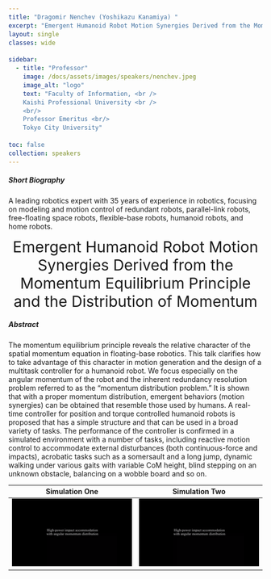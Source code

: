 ```yaml
---
title: "Dragomir Nenchev (Yoshikazu Kanamiya) "
excerpt: "Emergent Humanoid Robot Motion Synergies Derived from the Momentum Equilibrium Principle and the Distribution of Momentum"
layout: single 
classes: wide

sidebar:
  - title: "Professor"
    image: /docs/assets/images/speakers/nenchev.jpeg 
    image_alt: "logo"
    text: "Faculty of Information, <br /> 
    Kaishi Professional University <br />     
    <br/>
    Professor Emeritus <br/> 
    Tokyo City University"

toc: false 
collection: speakers
---
```

##### Short Biography 

A leading robotics expert with 35 years of experience in robotics, focusing on modeling and motion control of redundant robots, parallel-link robots, free-floating space robots, flexible-base robots, humanoid robots, and home robots.


<center style="font-size:30px">
Emergent Humanoid Robot Motion Synergies Derived from the Momentum Equilibrium Principle and the Distribution of Momentum
</center>

##### Abstract

The momentum equilibrium principle reveals the relative character of the spatial momentum equation in floating-base robotics. This talk clarifies how to take advantage of this character in motion generation and the design of a multitask controller for a humanoid robot. We focus especially on the angular momentum of the robot and the inherent redundancy resolution problem referred to as the “momentum distribution problem.” It is shown that with a proper momentum distribution, emergent behaviors (motion synergies) can be obtained that resemble those used by humans. A real-time controller for position and torque controlled humanoid robots is proposed that has a simple structure and that can be used in a broad variety of tasks. The performance of the controller is confirmed in a simulated environment with a number of tasks, including reactive motion control to accommodate external disturbances (both continuous-force and impacts), acrobatic tasks such as a somersault and a long jump, dynamic walking under various gaits with variable CoM height, blind stepping on an unknown obstacle, balancing on a wobble board and so on.

 
| Simulation One |  Simulation Two|
:-------------------------:|:-------------------------:
[![Batting-flying-object](/docs/assets/videos/coverDynamicMotion.png)](/docs/assets/videos/Nenchev/IEEETrRobotics.mp4) |  [![Batting-flying-object](/docs/assets/videos/coverDynamicMotion.png)](/docs/assets/videos/Nenchev/Humanoids2020.mp4)


